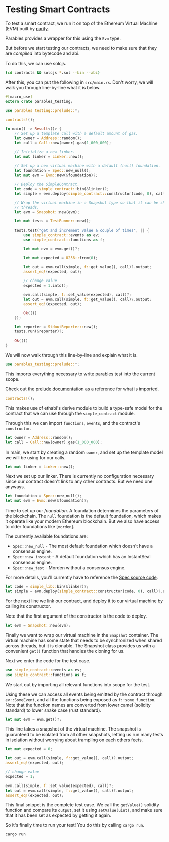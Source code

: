 # Testing Smart Contracts

To test a smart contract, we run it on top of the Ethereum Virtual Machine (EVM) built by [parity].

Parables provides a wrapper for this using the `Evm` type.

But before we start testing our contracts, we need to make sure that they are _compiled_ into
bytecode and abi.

To do this, we can use solcjs.

```bash
(cd contracts && solcjs *.sol --bin --abi)
```

After this, you can put the following in `src/main.rs`.
Don't worry, we will walk you through line-by-line what it is below.

```rust
#[macro_use]
extern crate parables_testing;

use parables_testing::prelude::*;

contracts!();

fn main() -> Result<()> {
    // Set up a template call with a default amount of gas.
    let owner = Address::random();
    let call = Call::new(owner).gas(1_000_000);

    // Initialize a new linker.
    let mut linker = Linker::new();

    // Set up a new virtual machine with a default (null) foundation.
    let foundation = Spec::new_null();
    let mut evm = Evm::new(&foundation)?;

    // Deploy the SimpleContract.
    let code = simple_contract::bin(&linker)?;
    let simple = evm.deploy(simple_contract::constructor(code, 0), call)?.address;

    // Wrap the virtual machine in a Snapshot type so that it can be shared as a snapshot across
    // threads.
    let evm = Snapshot::new(evm);

    let mut tests = TestRunner::new();

    tests.test("get and increment value a couple of times", || {
        use simple_contract::events as ev;
        use simple_contract::functions as f;

        let mut evm = evm.get()?;

        let mut expected = U256::from(0);

        let out = evm.call(simple, f::get_value(), call)?.output;
        assert_eq!(expected, out);

        // change value
        expected = 1.into();

        evm.call(simple, f::set_value(expected), call)?;
        let out = evm.call(simple, f::get_value(), call)?.output;
        assert_eq!(expected, out);

        Ok(())
    });

    let reporter = StdoutReporter::new();
    tests.run(&reporter)?;

    Ok(())
}
```

We will now walk through this line-by-line and explain what it is.

```rust
use parables_testing::prelude::*;
```

This imports everything necessary to write parables test into the current scope.

Check out the [prelude documentation] as a reference for what is imported.

```rust
contracts!();
```

This makes use of ethabi's derive module to build a type-safe model for the contract that we can
use through the `simple_contract` module.

Through this we can import `functions`, `events`, and the contract's `constructor`.

```rust
let owner = Address::random();
let call = Call::new(owner).gas(1_000_000);
```

In main, we start by creating a random `owner`, and set up the template model we will be using for
our calls.

```rust
let mut linker = Linker::new();
```

Next we set up our linker. There is currently no configuration necessary since our contract doesn't
link to any other contracts. But we need one anyways.

```rust
let foundation = Spec::new_null();
let mut evm = Evm::new(&foundation)?;
```

Time to set up our _foundation_. A foundation determines the parameters of the blockchain.
The `null` foundation is the default foundation, which makes it operate like your modern Ethereum
blockchain.
But we also have access to older foundations like [`morden`].

The currently available foundations are:

* `Spec::new_null` - The most default foundation which doesn't have a consensus engine.
* `Spec::new_instant` - A default foundation which has an InstantSeal consensus engine.
* `Spec::new_test` - Morden without a consensus engine.

For more details, you'll currently have to reference the [Spec source code].

```rust
let code = simple_lib::bin(&linker)?;
let simple = evm.deploy(simple_contract::constructor(code, 0), call)?.address;
```

For the next line we link our contract, and deploy it to our virtual machine by calling its
constructor.

Note that the first argument of the constructor is the code to deploy.

```rust
let evm = Snapshot::new(evm);
```

Finally we want to wrap our virtual machine in the `Snapshot` container.
The virtual machine has some state that needs to be synchronized when shared across threads, but it
is clonable.
The Snapshot class provides us with a convenient `get()` function that handles the cloning for us.

Next we enter the code for the test case.

```rust
use simple_contract::events as ev;
use simple_contract::functions as f;
```

We start out by importing all relevant functions into scope for the test.

Using these we can access all events being emitted by the contract through `ev::SomeEvent`, and all
the functions being exposed as `f::some_function`.
Note that the function names are converted from lower camel (solidity standard) to lower snake case
(rust standard).

```rust
let mut evm = evm.get()?;
```

This line takes a snapshot of the virtual machine.
The snapshot is guaranteed to be isolated from all other snapshots, letting us run many tests in
isolation without worrying about trampling on each others feets.

```rust
let mut expected = 0;

let out = evm.call(simple, f::get_value(), call)?.output;
assert_eq!(expected, out);

// change value
expected = 1;

evm.call(simple, f::set_value(expected), call)?;
let out = evm.call(simple, f::get_value(), call)?.output;
assert_eq!(expected, out);
```

This final snippet is the complete test case.
We call the `getValue()` solidity function and compare its `output`, set it using `setValue(uint)`,
and make sure that it has been set as expected by getting it again.

So it's finally time to run your test!
You do this by calling `cargo run`.

```bash
cargo run
```

[prelude documentation]: ./doc/parables_testing/prelude/index.html
[parity]: https://github.com/paritytech/parity
[`mordem`]: https://blog.ethereum.org/2016/11/20/from-morden-to-ropsten/
[Spec source code]: https://github.com/paritytech/parity/blob/master/ethcore/src/spec/spec.rs

